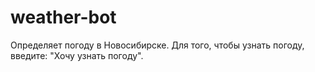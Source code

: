 # weather-bot
Определяет погоду в Новосибирске.
Для того, чтобы узнать погоду, введите: "Хочу узнать погоду".
